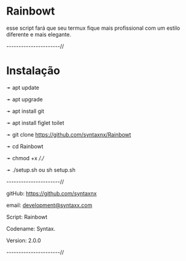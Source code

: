 # Rainbowt

esse script fará que seu termux fique mais profissional 
com um estilo diferente e mais elegante. 


----------------------//

 # Instalação 

➛ apt update

➛ apt upgrade

➛ apt install git

➛ apt install figlet toilet 

➛ git clone https://github.com/syntaxnx/Rainbowt

➛ cd Rainbowt

➛ chmod +x */./*

➛ ./setup.sh ou sh setup.sh

----------------------//

gitHub: https://github.com/syntaxnx

email: development@syntaxx.com

Script: Rainbowt

Codename: Syntax.

Version: 2.0.0

----------------------//
